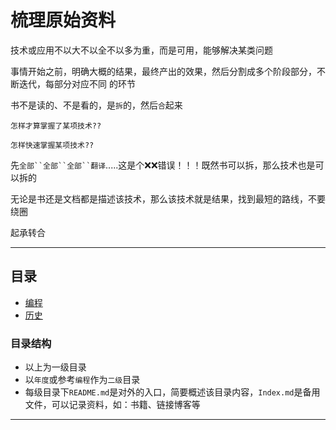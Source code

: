 #   梳理原始资料

技术或应用不以大不以全不以多为重，而是可用，能够解决某类问题

事情开始之前，明确大概的结果，最终产出的效果，然后分割成多个阶段部分，不断迭代，每部分对应不同 的环节

书不是读的、不是看的，是`拆`的，然后`合`起来

`怎样才算掌握了某项技术??`

`怎样快速掌握某项技术??`

先`全部``全部``全部``翻译`.....这是个❌❌错误！！！既然书可以拆，那么技术也是可以拆的

无论是书还是文档都是描述该技术，那么该技术就是结果，找到最短的路线，不要绕圈

起承转合

----


##  目录
-   [编程](program/README.md)
-   [历史](history/README.md)


### 目录结构
-   以上为一级目录
-   以`年度`或参考`编程`作为`二级`目录
-   每级目录下`README.md`是对外的入口，简要概述该目录内容，`Index.md`是备用文件，可以记录资料，如：书籍、链接博客等

----